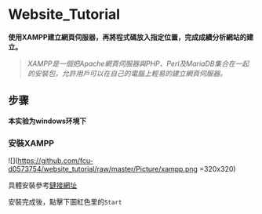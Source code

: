 # Website_Tutorial 



**使用XAMPP建立網頁伺服器，再將程式碼放入指定位置，完成成績分析網站的建立。** 
> *XAMPP是一個把Apache網頁伺服器與PHP、Perl及MariaDB集合在一起的安裝包，允許用戶可以在自己的電腦上輕易的建立網頁伺服器。*



## **步骤**
**本实验为windows环境下**
### 安裝XAMPP

![](https://github.com/fcu-d0573754/website_tutorial/raw/master/Picture/xampp.png =320x320)

具體安裝參考[鏈接網址](https://ithelp.ithome.com.tw/articles/10197921)

安裝完成後，點擊下圖紅色里的`Start`
